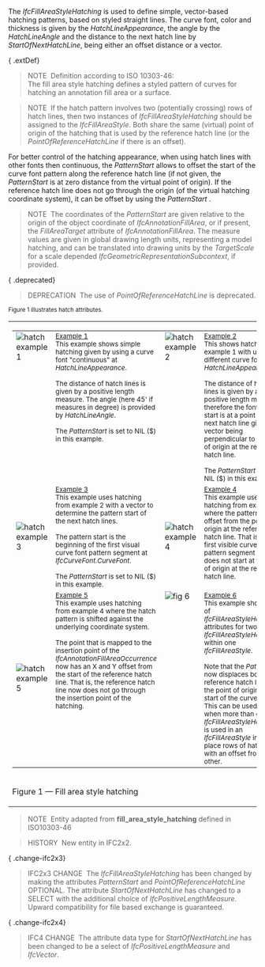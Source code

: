 The _IfcFillAreaStyleHatching_ is used to define simple, vector-based hatching patterns, based on styled straight lines. The curve font, color and thickness is given by the _HatchLineAppearance_, the angle by the _HatchLineAngle_ and the distance to the next hatch line by _StartOfNextHatchLine_, being either an offset distance or a vector.

{ .extDef}
> NOTE&nbsp; Definition according to ISO 10303-46:  
> The fill area style hatching defines a styled pattern of curves for hatching an annotation fill area or a surface.

> NOTE&nbsp; If the hatch pattern involves two (potentially crossing) rows of hatch lines, then two instances of _IfcFillAreaStyleHatching_ should be assigned to the _IfcFillAreaStyle_. Both share the same (virtual) point of origin of the hatching that is used by the reference hatch line (or the _PointOfReferenceHatchLine_ if there is an offset).

For better control of the hatching appearance, when using hatch lines with other fonts then continuous, the _PatternStart_ allows to offset the start of the curve font pattern along the reference hatch line (if not given, the _PatternStart_ is at zero distance from the virtual point of origin). If the reference hatch line does not go through the origin (of the virtual hatching coordinate system), it can be offset by using the _PatternStart_ .

> NOTE&nbsp; The coordinates of the _PatternStart_ are given relative to the origin of the object coordinate of _IfcAnnotationFillArea_, or if present, the _FillAreaTarget_ attribute of _IfcAnnotationFillArea_. The measure values are given in global drawing length units, representing a model hatching, and can be translated into drawing units by the _TargetScale_ for a scale depended _IfcGeometricRepresentationSubcontext_, if provided.

{ .deprecated}
> DEPRECATION&nbsp; The use of _PointOfReferenceHatchLine_ is deprecated.

<small>Figure 1 illustrates hatch attributes.</small>

<table>
<tr>
<td>
<table border="0" cellpadding="2" cellspacing="2" width="100%">
<tbody>
<tr>
<td align="left" valign="top" width="280"><img src="../../../figures/ifcfillareastylehatching_fig1.gif" alt="hatch example 1"></td>
<td align="left" valign="top"><small><u>Example 1</u><br>
This example shows simple hatching given by using a curve font "continuous" at <em>HatchLineAppearance</em>.<br>
<br>
The distance of hatch lines is given by a positive length measure. The angle (here 45' if measures in degree) is provided by <em>HatchLineAngle</em>.<br>
<br>
The <em>PatternStart</em> is set to NIL ($) in this example.</small></td>
<td align="left" valign="top" width="280"> <img src="../../../figures/ifcfillareastylehatching_fig2.gif" alt="hatch example 2"></td>
<td align="left" valign="top"><small><u>Example 2</u><br>
This shows hatching from example 1 with using a different curve font at <em>HatchLineAppearance</em>.<br>
<br></small> <small>The distance of hatch lines is given by a positive length
measure, therefore the font pattern start is at a point at the next hatch line
given by a vector being perpendicular to the point of origin at the reference
hatch line.<br>
<br></small> <small>The <em>PatternStart</em> is set to NIL ($) in this
example.</small></td>
</tr>
<tr>
<td width="280"><img src="../../../figures/ifcfillareastylehatching_fig3.gif" alt="hatch example 3"></td>
<td align="left" valign="top"><small><u>Example 3</u><br>
This example uses hatching from example 2 with a vector to determine the pattern start of the next hatch lines.<br>
<br>
The pattern start is the beginning of the first visual curve font pattern segment at <em>IfcCurveFont.CurveFont</em>.<br>
<br></small> <small>The <em>PatternStart</em> is set to NIL ($) in this
example.</small><br></td>
<td width="280"><img src="../../../figures/ifcfillareastylehatching_fig4.gif" alt="hatch example 4"></td>
<td align="left" valign="top"><small><u>Example 4</u><br>
This example uses hatching from example 3 where the pattern start is offset
from the point of origin at the reference hatch line. That is, the first
visible curve font pattern segment now does not start at the point of origin at
the reference hatch line.</small><br>
<small><br></small></td>
</tr>
<tr>
<td><img src="../../../figures/ifcfillareastylehatching_fig5.gif" alt="hatch example 5"></td>
<td align="left" valign="top"><small><u>Example 5</u><br>
This example uses hatching from example 4 where the hatch pattern is shifted
against the underlying coordinate system.<br>
<br>
The point that is mapped to the insertion point of the
<em>IfcAnnotationFillAreaOccurrence</em> now has an X and Y offset from the
start of the reference hatch line. That is, the reference hatch line now does
not go through the insertion point of the hatching.<br>
<br>
<br>
<br></small></td>
<td valign="top"><img src="../../../figures/ifcfillareastylehatching_fig6.gif" alt="fig 6"></td>
<td valign="top"><small><u>Example 6</u><br>
This example shows use of <em>IfcFillAreaStyleHatching</em> attributes for two <em>IfcFillAreaStyleHatching</em>'s within one <em>IfcFillAreaStyle</em>.<br>
<br>
Note that the <em>PatternStart</em> now displaces both the reference hatch line from the point of origin and the start of the curve pattern. This can be used
in cases when more than one <em>IfcFillAreaStyleHatching</em> is used in an <em>IfcFillAreaStyle</em> in order to place rows of hatch lines with an offset
from each other.</small></td>
</tr>
</tbody>
</table>
</td>
</tr>
<tr>
<td>
<p class="figure">Figure 1 &mdash; Fill area style hatching</p>
</td>
</tr>
</table>

> NOTE&nbsp; Entity adapted from **fill_area_style_hatching** defined in ISO10303-46

> HISTORY&nbsp; New entity in IFC2x2.

{ .change-ifc2x3}
> IFC2x3 CHANGE&nbsp; The _IfcFillAreaStyleHatching_ has been changed by making the attributes _PatternStart_ and _PointOfReferenceHatchLine_ OPTIONAL. The attribute _StartOfNextHatchLine_ has changed to a SELECT with the additional choice of _IfcPositiveLengthMeasure_. Upward compatibility for file based exchange is guaranteed.

{ .change-ifc2x4}
> IFC4 CHANGE&nbsp; The attribute data type for _StartOfNextHatchLine_ has been changed to be a select of _IfcPositiveLengthMeasure_ and _IfcVector_.